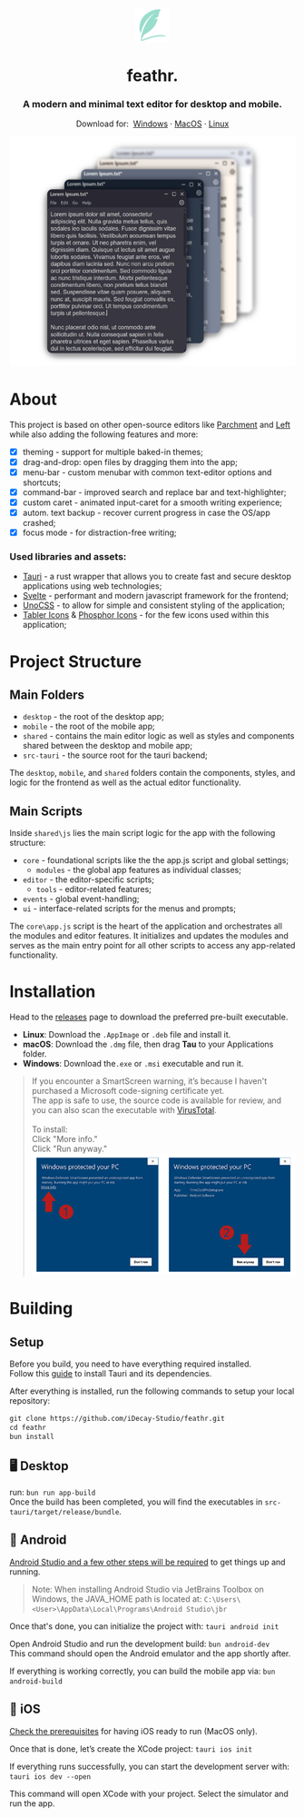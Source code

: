 <div id="top"></div>

<!-- PROJECT LOGO -->
<br />
<div align="center">
  <a href="https://github.com/iDecay-Studio/feathr">
    <img src="/app-icon.png" alt="Logo" width="60" height="60">
  </a>

  <h1 align="center">feathr.</h1>

  <h3 align="center">A modern and minimal text editor for desktop and mobile.</h2>

  <p align="center">
    Download for:&nbsp;
    <a href="https://github.com/iDecay-Studio/feathr/releases">Windows</a>
    ·
    <a href="https://github.com/iDecay-Studio/feathr/releases">MacOS</a>
    ·
    <a href="https://github.com/iDecay-Studio/feathr/releases">Linux</a>
  </p>
</div>

![feathr. Text Editor](/assets/app-preview.webp)


# About

This project is based on other open-source editors like [Parchment](https://github.com/tywil04/parchment) and [Left](https://github.com/hundredrabbits/Left) while also adding the following features and more:
- [x] theming - support for multiple baked-in themes;
- [x] drag-and-drop: open files by dragging them into the app;
- [x] menu-bar - custom menubar with common text-editor options and shortcuts;
- [x] command-bar - improved search and replace bar and text-highlighter;
- [x] custom caret - animated input-caret for a smooth writing experience;
- [X] autom. text backup - recover current progress in case the OS/app crashed;
- [X] focus mode - for distraction-free writing;

### Used libraries and assets:

- [Tauri](https://tauri.app/) - a rust wrapper that allows you to create fast and secure desktop applications using web technologies;
- [Svelte](https://svelte.dev/) - performant and modern javascript framework for the frontend;
- [UnoCSS](https://unocss.dev/) - to allow for simple and consistent styling of the application;
- [Tabler Icons](https://tablericons.com/) & [Phosphor Icons](https://phosphoricons.com/) - for the few icons used within this application;


# Project Structure

## Main Folders

- ```desktop``` - the root of the desktop app;
- ```mobile``` - the root of the mobile app;
- ```shared``` - contains the main editor logic as well as styles and components shared between the desktop and mobile app;
- ```src-tauri``` - the source root for the tauri backend;

The ```desktop```, ```mobile```, and ```shared``` folders contain the components, styles, and logic for the frontend as well as the actual editor functionality.

## Main Scripts

Inside ```shared\js``` lies the main script logic for the app with the following structure:
- ```core``` - foundational scripts like the the app.js script and global settings;
  - ```modules``` - the global app features as individual classes;
- ```editor``` - the editor-specific scripts;
    - ```tools``` - editor-related features;
- ```events``` - global event-handling;
- ```ui``` - interface-related scripts for the menus and prompts;

The ```core\app.js``` script is the heart of the application and orchestrates all the modules and editor features.
It initializes and updates the modules and serves as the main entry point for all other scripts to access any app-related functionality.


# Installation
Head to the [releases](https://github.com/iDecay-Studio/feathr/releases) page to download the preferred pre-built executable.

- **Linux**: Download the `.AppImage` or `.deb` file and install it.
- **macOS**: Download the `.dmg` file, then drag **Tau** to your Applications folder.
- **Windows**: Download the`.exe` or `.msi` executable and run it.
> If you encounter a SmartScreen warning, it’s because I haven't purchased a Microsoft code-signing certificate yet.\
> The app is safe to use, the source code is available for review, and you can also scan the executable with [VirusTotal](https://www.virustotal.com/gui/home/upload).\
> \
> To install:\
> Click "More info."\
> Click "Run anyway."\
> <img src="https://raw.githubusercontent.com/iDecay-Studio/feathr/main/assets/windowsSmartscreen.png"/>


# Building

## Setup

Before you build, you need to have everything required installed.\
Follow this [guide](https://tauri.app/v1/guides/getting-started/prerequisites#installing) to install Tauri and its dependencies. 

After everything is installed, run the following commands to setup your local repository:
```
git clone https://github.com/iDecay-Studio/feathr.git
cd feathr
bun install
```


## 🖥️ Desktop

run: ```bun run app-build```\
Once the build has been completed, you will find the executables in ```src-tauri/target/release/bundle```.


## 🤖 Android

[Android Studio and a few other steps will be required](https://v2.tauri.app/guides/prerequisites/#android) to get things up and running.
> Note: When installing Android Studio via JetBrains Toolbox on Windows, the JAVA_HOME path is located at: ```C:\Users\<User>\AppData\Local\Programs\Android Studio\jbr```

Once that's done, you can initialize the project with:
```tauri android init```

Open Android Studio and run the development build:
```bun android-dev```\
This command should open the Android emulator and the app shortly after.

If everything is working correctly, you can build the mobile app via: ```bun android-build```


## 🍎 iOS

[Check the prerequisites](https://v2.tauri.app/guides/prerequisites/#ios) for having iOS ready to run (MacOS only).

Once that is done, let’s create the XCode project:
```tauri ios init```

If everything runs successfully, you can start the development server with:\
```tauri ios dev --open```

This command will open XCode with your project. Select the simulator and run the app.